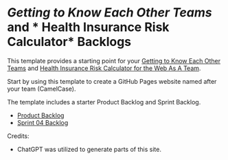 # *Getting to Know Each Other Teams* and * Health Insurance Risk Calculator* Backlogs 

This template provides a starting point for your [Getting to Know Each Other Teams](https://www.lewisuniversity.org/activity/getting-to-know-each-other-teams) and
[Health Insurance Risk Calculator for the Web As A Team](https://www.lewisuniversity.org/activity/health-risk-calculator-team-web). 

Start by using this template to create a GitHub Pages website named after your team (CamelCase). 

The template includes a starter Product Backlog and Sprint Backlog.
- [Product Backlog](product-backlog.md/)
- [Sprint 04 Backlog](sprint-04-backlog.md)




Credits:
- ChatGPT was utilized to generate parts of this site. 

